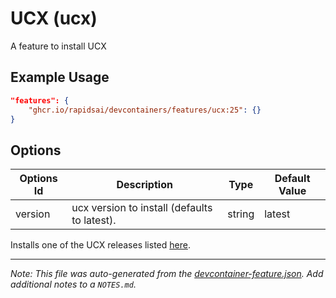 
# UCX (ucx)

A feature to install UCX

## Example Usage

```json
"features": {
    "ghcr.io/rapidsai/devcontainers/features/ucx:25": {}
}
```

## Options

| Options Id | Description | Type | Default Value |
|-----|-----|-----|-----|
| version | ucx version to install (defaults to latest). | string | latest |

Installs one of the UCX releases listed [here](https://github.com/openucx/ucx).


---

_Note: This file was auto-generated from the [devcontainer-feature.json](https://github.com/rapidsai/devcontainers/blob/main/features/src/ucx/devcontainer-feature.json).  Add additional notes to a `NOTES.md`._
